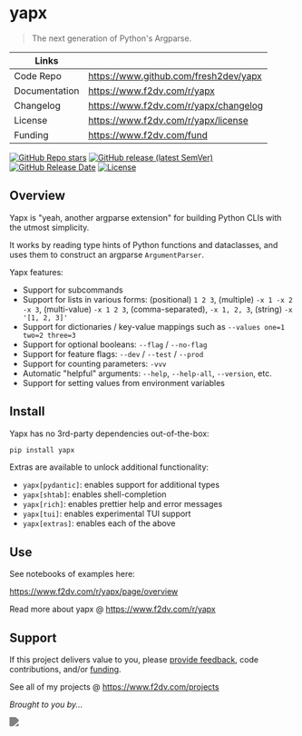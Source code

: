 # yapx

> The next generation of Python's Argparse.

| Links         |                                       |
|---------------|---------------------------------------|
| Code Repo     | https://www.github.com/fresh2dev/yapx |
| Documentation | https://www.f2dv.com/r/yapx           |
| Changelog     | https://www.f2dv.com/r/yapx/changelog |
| License       | https://www.f2dv.com/r/yapx/license   |
| Funding       | https://www.f2dv.com/fund             |

[![GitHub Repo stars](https://img.shields.io/github/stars/fresh2dev/yapx?color=blue&style=for-the-badge)](https://star-history.com/#fresh2dev/yapx&Date)
[![GitHub release (latest SemVer)](https://img.shields.io/github/v/release/fresh2dev/yapx?color=blue&style=for-the-badge)](https://www.f2dv.com/r/yapx/changelog)
[![GitHub Release Date](https://img.shields.io/github/release-date/fresh2dev/yapx?color=blue&style=for-the-badge)](https://www.f2dv.com/r/yapx/changelog)
[![License](https://img.shields.io/github/license/fresh2dev/yapx?color=blue&style=for-the-badge)](https://www.f2dv.com/r/yapx/license)
## Overview

Yapx is "yeah, another argparse extension" for building Python CLIs with the utmost simplicity.

It works by reading type hints of Python functions and dataclasses, and uses them to construct an argparse `ArgumentParser`.

Yapx features:

- Support for subcommands
- Support for lists in various forms: (positional) `1 2 3`, (multiple) `-x 1 -x 2 -x 3`, (multi-value) `-x 1 2 3`, (comma-separated), `-x 1, 2, 3`, (string) `-x '[1, 2, 3]'`
- Support for dictionaries / key-value mappings such as `--values one=1 two=2 three=3`
- Support for optional booleans: `--flag` / `--no-flag`
- Support for feature flags: `--dev` / `--test` / `--prod`
- Support for counting parameters: `-vvv`
- Automatic "helpful" arguments: `--help`, `--help-all`, `--version`, etc.
- Support for setting values from environment variables

## Install

Yapx has no 3rd-party dependencies out-of-the-box:

```sh
pip install yapx
```

Extras are available to unlock additional functionality:

- `yapx[pydantic]`: enables support for additional types
- `yapx[shtab]`: enables shell-completion
- `yapx[rich]`: enables prettier help and error messages
- `yapx[tui]`: enables experimental TUI support
- `yapx[extras]`: enables each of the above

## Use

See notebooks of examples here:

https://www.f2dv.com/r/yapx/page/overview

Read more about yapx @ https://www.f2dv.com/r/yapx

## Support

If this project delivers value to you, please [provide feedback](https://www.github.com/fresh2dev/yapx/issues), code contributions, and/or [funding](https://www.f2dv.com/fund).

See all of my projects @ https://www.f2dv.com/projects

*Brought to you by...*

<a href="https://www.f2dv.com"><img src="https://img.fresh2.dev/fresh2dev.svg" style="filter: invert(50%);"></img></a>
